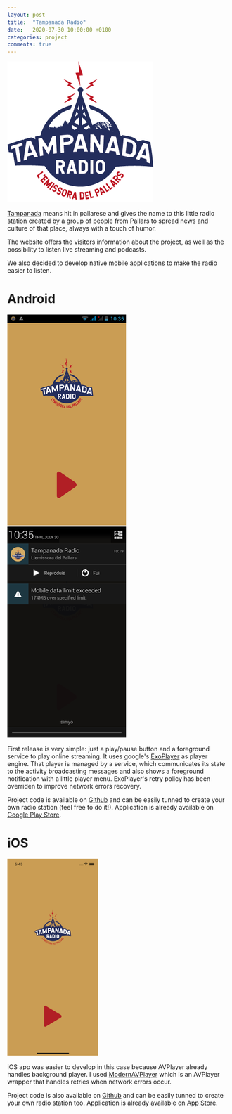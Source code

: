 ```yaml
---
layout: post
title:  "Tampanada Radio"
date:   2020-07-30 10:00:00 +0100
categories: project
comments: true
---
```


![Tampanada Radio](/assets/images/tampanadaradio_icon.png)

[Tampanada](https://llaor.com/llengua/diccionari/mots/tampanada)
means hit in pallarese and gives the name to this little radio station
created by a group of people from Pallars to spread news and culture of that place,
always with a touch of humor.

The [website](http://tampanadaradio.com) offers the visitors
information about the project, as well as the possibility
to listen live streaming and podcasts.

We also decided to develop native mobile applications
to make the radio easier to listen.

# Android

![Main Activity](/assets/images/tampanadaradio_main_activity.png)
![Foreground Service](/assets/images/tampanadaradio_foreground_service.png)

First release is very simple: just a play/pause button and
a foreground service to play online streaming.
It uses google's [ExoPlayer](https://github.com/google/ExoPlayer)
as player engine.
That player is managed by a service,
which communicates its state to the activity broadcasting messages
and also shows a foreground notification with a little player menu.
ExoPlayer's retry policy has been overriden to improve network errors recovery.

Project code is available on [Github](https://github.com/jordifierro/tampanada-android)
and can be easily tunned to create your own radio station (feel free to do it!).
Application is already available on
[Google Play Store](https://play.google.com/store/apps/details?id=com.tampanada.radio).

# iOS

![Main ViewController](/assets/images/tampanadaradio_main_viewcontroller.png)

iOS app was easier to develop in this case because
AVPlayer already handles background player.
I used [ModernAVPlayer](https://github.com/noreasonprojects/ModernAVPlayer)
which is an AVPlayer wrapper that handles retries when network errors occur.

Project code is also available on [Github](https://github.com/jordifierro/tampanada-ios)
and can be easily tunned to create your own radio station too.
Application is already available on
[App Store](https://apps.apple.com/us/app/id1513016413).
